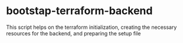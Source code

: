 # bootstap-terraform-backend
This script helps on the terraform initialization, creating the necessary resources for the backend, and preparing the setup file
